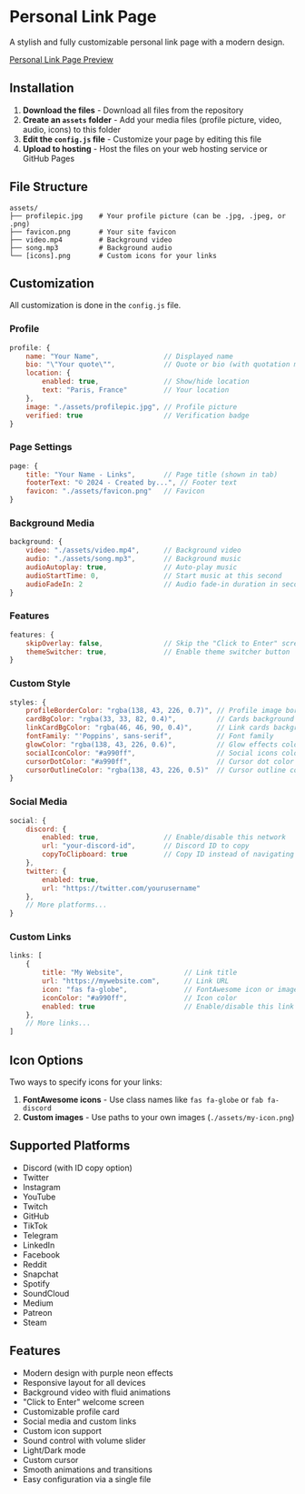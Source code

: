 # Personal Link Page

A stylish and fully customizable personal link page with a modern design.

[Personal Link Page Preview](https://yeet.bio)

## Installation

1. **Download the files** - Download all files from the repository
2. **Create an `assets` folder** - Add your media files (profile picture, video, audio, icons) to this folder
3. **Edit the `config.js` file** - Customize your page by editing this file
4. **Upload to hosting** - Host the files on your web hosting service or GitHub Pages

## File Structure

```
assets/
├── profilepic.jpg    # Your profile picture (can be .jpg, .jpeg, or .png)
├── favicon.png       # Your site favicon
├── video.mp4         # Background video
├── song.mp3          # Background audio
└── [icons].png       # Custom icons for your links
```

## Customization

All customization is done in the `config.js` file.

### Profile

```js
profile: {
    name: "Your Name",                // Displayed name
    bio: "\"Your quote\"",            // Quote or bio (with quotation marks)
    location: {
        enabled: true,                // Show/hide location
        text: "Paris, France"         // Your location
    },
    image: "./assets/profilepic.jpg", // Profile picture
    verified: true                    // Verification badge
}
```

### Page Settings

```js
page: {
    title: "Your Name - Links",       // Page title (shown in tab)
    footerText: "© 2024 - Created by...", // Footer text
    favicon: "./assets/favicon.png"   // Favicon
}
```

### Background Media

```js
background: {
    video: "./assets/video.mp4",      // Background video
    audio: "./assets/song.mp3",       // Background music
    audioAutoplay: true,              // Auto-play music
    audioStartTime: 0,                // Start music at this second
    audioFadeIn: 2                    // Audio fade-in duration in seconds
}
```

### Features

```js
features: {
    skipOverlay: false,               // Skip the "Click to Enter" screen
    themeSwitcher: true,              // Enable theme switcher button
}
```

### Custom Style

```js
styles: {
    profileBorderColor: "rgba(138, 43, 226, 0.7)", // Profile image border
    cardBgColor: "rgba(33, 33, 82, 0.4)",          // Cards background
    linkCardBgColor: "rgba(46, 46, 90, 0.4)",      // Link cards background
    fontFamily: "'Poppins', sans-serif",           // Font family
    glowColor: "rgba(138, 43, 226, 0.6)",          // Glow effects color
    socialIconColor: "#a990ff",                    // Social icons color
    cursorDotColor: "#a990ff",                     // Cursor dot color
    cursorOutlineColor: "rgba(138, 43, 226, 0.5)"  // Cursor outline color
}
```

### Social Media

```js
social: {
    discord: {
        enabled: true,                // Enable/disable this network
        url: "your-discord-id",       // Discord ID to copy
        copyToClipboard: true         // Copy ID instead of navigating
    },
    twitter: {
        enabled: true,
        url: "https://twitter.com/yourusername"
    },
    // More platforms...
}
```

### Custom Links

```js
links: [
    {
        title: "My Website",               // Link title
        url: "https://mywebsite.com",      // Link URL
        icon: "fas fa-globe",              // FontAwesome icon or image path
        iconColor: "#a990ff",              // Icon color
        enabled: true                      // Enable/disable this link
    },
    // More links...
]
```

## Icon Options

Two ways to specify icons for your links:

1. **FontAwesome icons** - Use class names like `fas fa-globe` or `fab fa-discord`
2. **Custom images** - Use paths to your own images (`./assets/my-icon.png`)

## Supported Platforms

- Discord (with ID copy option)
- Twitter
- Instagram
- YouTube
- Twitch
- GitHub
- TikTok
- Telegram
- LinkedIn
- Facebook
- Reddit
- Snapchat
- Spotify
- SoundCloud
- Medium
- Patreon
- Steam

## Features

- Modern design with purple neon effects
- Responsive layout for all devices
- Background video with fluid animations
- "Click to Enter" welcome screen
- Customizable profile card
- Social media and custom links
- Custom icon support
- Sound control with volume slider
- Light/Dark mode
- Custom cursor
- Smooth animations and transitions
- Easy configuration via a single file 
